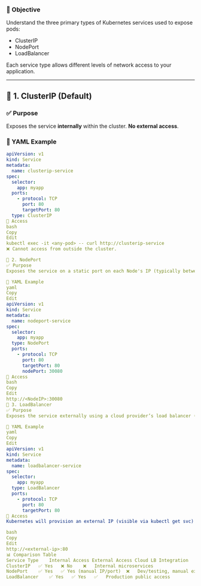 ### 🎯 Objective

Understand the three primary types of Kubernetes services used to expose pods:

- ClusterIP
- NodePort
- LoadBalancer

Each service type allows different levels of network access to your application.

---

## 🔹 1. ClusterIP (Default)

### ✅ Purpose

Exposes the service **internally** within the cluster. **No external access**.

### 📄 YAML Example

```yaml
apiVersion: v1
kind: Service
metadata:
  name: clusterip-service
spec:
  selector:
    app: myapp
  ports:
    - protocol: TCP
      port: 80
      targetPort: 80
  type: ClusterIP
🧪 Access
bash
Copy
Edit
kubectl exec -it <any-pod> -- curl http://clusterip-service
❌ Cannot access from outside the cluster.

🔹 2. NodePort
✅ Purpose
Exposes the service on a static port on each Node's IP (typically between 30000–32767). Accessible from outside the cluster.

📄 YAML Example
yaml
Copy
Edit
apiVersion: v1
kind: Service
metadata:
  name: nodeport-service
spec:
  selector:
    app: myapp
  type: NodePort
  ports:
    - protocol: TCP
      port: 80
      targetPort: 80
      nodePort: 30080
🧪 Access
bash
Copy
Edit
http://<NodeIP>:30080
🔹 3. LoadBalancer
✅ Purpose
Exposes the service externally using a cloud provider’s load balancer (e.g., AWS ELB, Azure LB).

📄 YAML Example
yaml
Copy
Edit
apiVersion: v1
kind: Service
metadata:
  name: loadbalancer-service
spec:
  selector:
    app: myapp
  type: LoadBalancer
  ports:
    - protocol: TCP
      port: 80
      targetPort: 80
🧪 Access
Kubernetes will provision an external IP (visible via kubectl get svc) that can be accessed like:

bash
Copy
Edit
http://<external-ip>:80
📊 Comparison Table
Service Type	Internal Access	External Access	Cloud LB Integration	Use Case
ClusterIP	✅ Yes	❌ No	❌	Internal microservices
NodePort	✅ Yes	✅ Yes (manual IP/port)	❌	Dev/testing, manual external access
LoadBalancer	✅ Yes	✅ Yes	✅	Production public access

